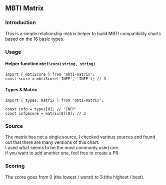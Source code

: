 ## MBTI Matrix

### Introduction 
This is a simple relationship matrix helper to build MBTI compatibility charts based on the 16 basic types. 

### Usage

#### Helper function `mbtiScore(string, string)`
```
import { mbtiScore } from 'mbti-matrix';
const score = mbtiScore('INFP', 'INFP'); // 3
```

#### Types & Matrix 
```
import { types, matrix } from 'mbti-matrix';

const infp = types[0]; // 'INFP'
const infpScore = matrix[0][0]; // 3
```

### Source
The matrix has not a single source, I checked various sources and found out that there are many versions of this chart.  
I used what seems to be the most commonly used one.    
If you want to add another one, feel free to create a PR.  
 
### Scoring
The score goes from 0 (the lowest / worst) to 3 (the highest / best).  
